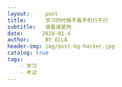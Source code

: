 ```yaml
---
layout:     post
title:      学习的时候不看手机行不行
subtitle:   谁看谁是狗
date:      2018-01-4
author:     BY ELLA
header-img: img/post-bg-hacker.jpg
catalog: true
tags:
    - 学习
    - 考试
---
```




